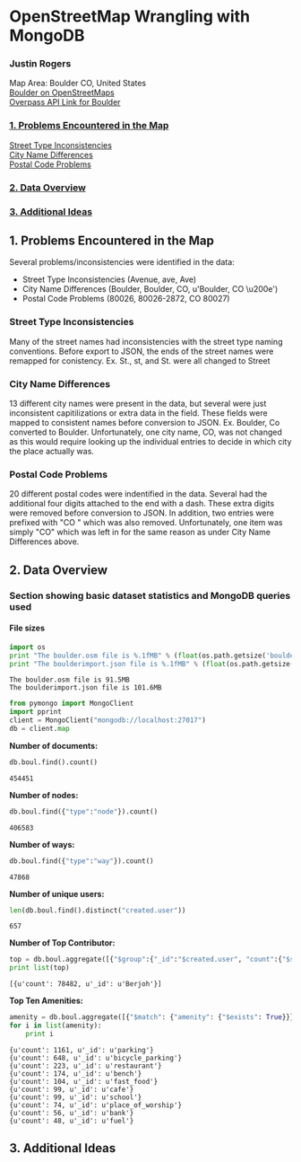 
# OpenStreetMap Wrangling with MongoDB

### Justin Rogers

Map Area: Boulder CO, United States  
[Boulder on OpenStreetMaps](http://www.openstreetmap.org/relation/112298)  
[Overpass API Link for Boulder](http://overpass-api.de/api/map?bbox=-105.4142,39.9490,-105.0653,40.1099)

### [1. Problems Encountered in the Map](#section1)
[Street Type Inconsistencies](#section1_1)  
[City Name Differences](#section1_2)  
[Postal Code Problems](#section1_3)  
### [2. Data Overview](#section2)
### [3. Additional Ideas](#section3)

##  <a id='section1'>1. Problems Encountered in the Map</a>

Several problems/inconsistencies were identified in the data:
* Street Type Inconsistencies (Avenue, ave, Ave)
* City Name Differences (Boulder, Boulder, CO, u'Boulder, CO \u200e')
* Postal Code Problems (80026, 80026-2872, CO 80027)

###  <a id='section1_1'>Street Type Inconsistencies</a>
Many of the street names had inconsistencies with the street type naming conventions. Before export to JSON, the ends of the street names were remapped for conistency. Ex. St., st, and St. were all changed to Street

###  <a id='section1_2'>City Name Differences</a>
13 different city names were present in the data, but several were just inconsistent capitilizations or extra data in the field. These fields were mapped to consistent names before conversion to JSON. Ex. Boulder, Co converted to Boulder. Unfortunately, one city name, CO, was not changed as this would require looking up the individual entries to decide in which city the place actually was.

###  <a id='section1_3'>Postal Code Problems</a>
20 different postal codes were indentified in the data. Several had the additional four digits attached to the end with a dash. These extra digits were removed before conversion to JSON. In addition, two entries were prefixed with "CO " which was also removed. Unfortunately, one item was simply "CO" which was left in for the same reason as under City Name Differences above.

## <a id='section2'>2. Data Overview</a>

### Section showing basic dataset statistics and MongoDB queries used
#### File sizes


```python
import os
print "The boulder.osm file is %.1fMB" % (float(os.path.getsize('boulder.osm'))/1000000)
print "The boulderimport.json file is %.1fMB" % (float(os.path.getsize('boulderimport.json'))/1000000)
```

    The boulder.osm file is 91.5MB
    The boulderimport.json file is 101.6MB



```python
from pymongo import MongoClient
import pprint
client = MongoClient("mongodb://localhost:27017")
db = client.map
```

**Number of documents:**


```python
db.boul.find().count()                                                
```




    454451



**Number of nodes:**


```python
db.boul.find({"type":"node"}).count()
```




    406583



**Number of ways:**


```python
db.boul.find({"type":"way"}).count()
```




    47868



**Number of unique users:**


```python
len(db.boul.find().distinct("created.user"))
```




    657



**Number of Top Contributor:**


```python
top = db.boul.aggregate([{"$group":{"_id":"$created.user", "count":{"$sum":1}}}, {"$sort":{"count":-1}}, {"$limit":1}])
print list(top)
```

    [{u'count': 78482, u'_id': u'Berjoh'}]


**Top Ten Amenities:**


```python
amenity = db.boul.aggregate([{"$match": {"amenity": {"$exists": True}}}, {"$group":{"_id":"$amenity", "count":{"$sum":1}}}, {"$sort":{"count":-1}}, {"$limit":10}])
for i in list(amenity):
    print i
```

    {u'count': 1161, u'_id': u'parking'}
    {u'count': 648, u'_id': u'bicycle_parking'}
    {u'count': 223, u'_id': u'restaurant'}
    {u'count': 174, u'_id': u'bench'}
    {u'count': 104, u'_id': u'fast_food'}
    {u'count': 99, u'_id': u'cafe'}
    {u'count': 99, u'_id': u'school'}
    {u'count': 74, u'_id': u'place_of_worship'}
    {u'count': 56, u'_id': u'bank'}
    {u'count': 48, u'_id': u'fuel'}


## <a id='section3'>3. Additional Ideas</a>


```python

```
